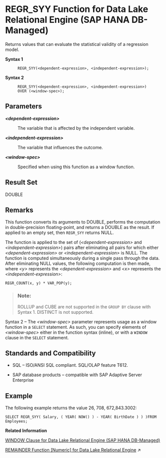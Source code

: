 <!-- loioe582164fac45433190299553edc9fb6c -->

# REGR\_SYY Function for Data Lake Relational Engine \(SAP HANA DB-Managed\)

Returns values that can evaluate the statistical validity of a regression model.




<dl>
<dt><b>

Syntax 1

</b></dt>
<dd>

```
REGR_SYY(<dependent-expression>, <independent-expression>);
```



</dd><dt><b>

Syntax 2

</b></dt>
<dd>

```
REGR_SYY(<dependent-expression>, <independent-expression>)
OVER (<window-spec>);
```



</dd>
</dl>



<a name="loioe582164fac45433190299553edc9fb6c__section_klr_3f5_vrb"/>

## Parameters


<dl>
<dt><b>

*<dependent-expression\>*

</b></dt>
<dd>

The variable that is affected by the independent variable.



</dd><dt><b>

*<independent-expression\>*

</b></dt>
<dd>

The variable that influences the outcome.



</dd><dt><b>

*<window-spec\>*

</b></dt>
<dd>

Specified when using this function as a window function.



</dd>
</dl>



<a name="loioe582164fac45433190299553edc9fb6c__section_htz_3f5_vrb"/>

## Result Set

DOUBLE



<a name="loioe582164fac45433190299553edc9fb6c__section_zkx_lf5_vrb"/>

## Remarks

This function converts its arguments to DOUBLE, performs the computation in double-precision floating-point, and returns a DOUBLE as the result. If applied to an empty set, then `REGR_SYY` returns NULL.

The function is applied to the set of \(*<dependent-expression\>* and *<independent-expression\>*\) pairs after eliminating all pairs for which either *<dependent-expression\>* or *<independent-expression\>* is NULL. The function is computed simultaneously during a single pass through the data. After eliminating NULL values, the following computation is then made, where *<y\>* represents the *<dependent-expression\>* and *<x\>* represents the *<independent-expression\>*:

```
REGR_COUNT(x, y) * VAR_POP(y);
```

> ### Note:  
> ROLLUP and CUBE are not supported in the `GROUP BY` clause with Syntax 1. DISTINCT is not supported.

Syntax 2 – The *<window-spec\>* parameter represents usage as a window function in a `SELECT` statement. As such, you can specify elements of *<window-spec\>* either in the function syntax \(inline\), or with a `WINDOW` clause in the `SELECT` statement.



<a name="loioe582164fac45433190299553edc9fb6c__section_m5r_mf5_vrb"/>

## Standards and Compatibility

-   SQL – ISO/ANSI SQL compliant. SQL/OLAP feature T612.

-   SAP database products – compatible with SAP Adaptive Server Enterprise



<a name="loioe582164fac45433190299553edc9fb6c__section_pzj_nf5_vrb"/>

## Example

The following example returns the value 26, 708, 672,843.3002:

```
SELECT REGR_SYY( Salary, ( YEAR( NOW() ) - YEAR( BirthDate ) ) )FROM Employees;
```

**Related Information**  


[WINDOW Clause for Data Lake Relational Engine \(SAP HANA DB-Managed\)](../030-sql-statements/window-clause-for-data-lake-relational-engine-sap-hana-db-managed-c83b61b.md "Defines all or part of a window for use with window functions such as AVG and RANK in a SELECT statement.")

[REMAINDER Function \[Numeric\] for Data Lake Relational Engine](https://help.sap.com/viewer/19b3964099384f178ad08f2d348232a9/2024_1_QRC/en-US/a5788e7284f21015a4caecc7b2f96b10.html "Returns the remainder when one whole number is divided by another.") :arrow_upper_right:

